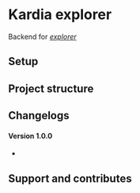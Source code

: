 # Kardia explorer 

Backend for *[explorer](https://explorer.kardiachain.io)*

## Setup


## Project structure

## Changelogs
 
#### Version 1.0.0

-


## Support and contributes 

